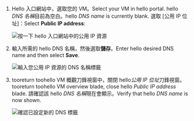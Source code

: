
1. <span data-ttu-id="6e520-101">Hello 入口網站中，選取您的 VM。</span><span class="sxs-lookup"><span data-stu-id="6e520-101">Select your VM in hello portal.</span></span> <span data-ttu-id="6e520-102">hello *DNS 名稱*目前為空白。</span><span class="sxs-lookup"><span data-stu-id="6e520-102">hello *DNS name* is currently blank.</span></span> <span data-ttu-id="6e520-103">選取 [公用 IP 位址]：</span><span class="sxs-lookup"><span data-stu-id="6e520-103">Select **Public IP address**:</span></span>
   
   ![按一下 hello 入口網站中的公用 IP 資源](./media/virtual-machines-common-portal-create-fqdn/locatePublicIP.PNG)

2. <span data-ttu-id="6e520-105">輸入所需的 hello DNS 名稱，然後選取**儲存**。</span><span class="sxs-lookup"><span data-stu-id="6e520-105">Enter hello desired DNS name and then select **Save**.</span></span>
   
   ![輸入您公用 IP 資源的 DNS 名稱標籤](./media/virtual-machines-common-portal-create-fqdn/dnsNameLabel.PNG)
 

3. <span data-ttu-id="6e520-107">tooreturn toohello VM 概觀刀鋒視窗中，關閉 hello*公用 IP 位址*刀鋒視窗。</span><span class="sxs-lookup"><span data-stu-id="6e520-107">tooreturn toohello VM overview blade, close hello *Public IP address* blade.</span></span> <span data-ttu-id="6e520-108">請確認該 hello *DNS 名稱*現在會顯示。</span><span class="sxs-lookup"><span data-stu-id="6e520-108">Verify that hello *DNS name* is now shown.</span></span>
   
   ![確認已設定新的 DNS 標籤](./media/virtual-machines-common-portal-create-fqdn/fqdnCreated.PNG)

